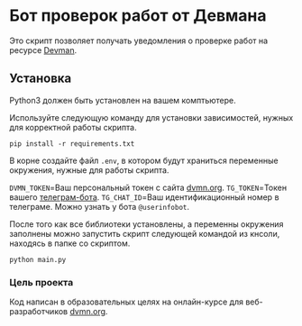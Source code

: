 # Бот проверок работ от Девмана

Это скрипт позволяет получать уведомления о проверке работ на ресурсе [Devman](https://dvmn.org/).

## Установка

Python3 должен быть установлен на вашем комптьютере.

Используйте следующую команду для установки зависимостей, нужных для корректной работы скрипта.
```
pip install -r requirements.txt
```

В корне создайте файл `.env`, в котором будут храниться переменные окружения, нужные для работы скрипта.

`DVMN_TOKEN`=Ваш персональный токен с сайта [dvmn.org](https://dvmn.org/api/docs/).
`TG_TOKEN`=Токен вашего [телеграм-бота](https://core.telegram.org/bots#6-botfather).
`TG_CHAT_ID`=Ваш идентификационный номер в телеграме. Можно узнать у бота `@userinfobot`. 

После того как все библиотеки установлены, а переменны окружения заполнены можно запустить скрипт следующей командой из кнсоли, находясь в папке со скриптом.

```
python main.py 
```

### Цель проекта

Код написан в образовательных целях на онлайн-курсе для веб-разработчиков [dvmn.org](https://dvmn.org/).